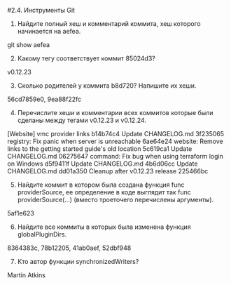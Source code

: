 #2.4. Инструменты Git

1. Найдите полный хеш и комментарий коммита, хеш которого начинается на aefea.

git show aefea


2. Какому тегу соответствует коммит 85024d3?
  
v0.12.23

3. Сколько родителей у коммита b8d720? Напишите их хеши.

56cd7859e0, 9ea88f22fc
  
4. Перечислите хеши и комментарии всех коммитов которые были сделаны между тегами v0.12.23 и v0.12.24.

[Website] vmc provider links b14b74c4
Update CHANGELOG.md 3f235065
registry: Fix panic when server is unreachable 6ae64e24
website: Remove links to the getting started guide's old location 5c619ca1
Update CHANGELOG.md 06275647
command: Fix bug when using terraform login on Windows d5f9411f
Update CHANGELOG.md 4b6d06cc
Update CHANGELOG.md dd01a350
Cleanup after v0.12.23 release 225466bc
  
5. Найдите коммит в котором была создана функция func providerSource, ее определение в коде выглядит так func providerSource(...) (вместо троеточего перечислены аргументы).

5af1e623
  
6. Найдите все коммиты в которых была изменена функция globalPluginDirs.

8364383c, 78b12205, 41ab0aef, 52dbf948
  
7. Кто автор функции synchronizedWriters?

Martin Atkins
